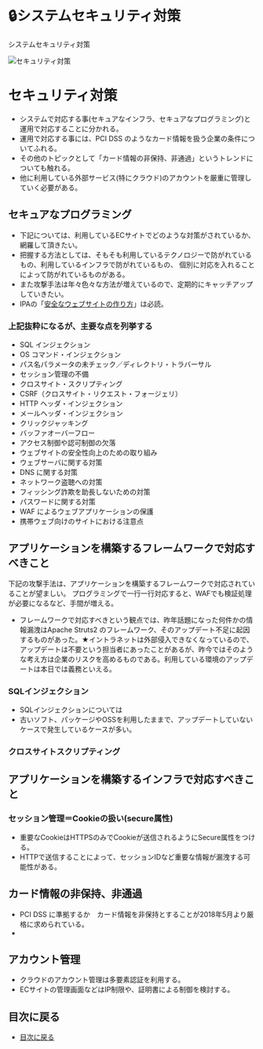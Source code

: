# :lock:システムセキュリティ対策
システムセキュリティ対策

![セキュリティ対策](media/systemsecurity.jpg)

# セキュリティ対策
- システムで対応する事(セキュアなインフラ、セキュアなプログラミング)と運用で対応することに分かれる。
- 運用で対応する事には、PCI DSS のようなカード情報を扱う企業の条件についてふれる。
- その他のトピックとして「カード情報の非保持、非通過」というトレンドについても触れる。
- 他に利用している外部サービス(特にクラウド)のアカウントを厳重に管理していく必要がある。


## セキュアなプログラミング
- 下記については、利用しているECサイトでどのような対策がされているか、網羅して頂きたい。
- 把握する方法としては、そもそも利用しているテクノロジーで防がれているもの、利用しているインフラで防がれているもの、
個別に対応を入れることによって防がれているものがある。
- また攻撃手法は年々色々な方法が増えているので、定期的にキャッチアップしていきたい。
- IPAの「[安全なウェブサイトの作り方](https://www.ipa.go.jp/security/vuln/websecurity.html)」は必読。


### 上記抜粋になるが、主要な点を列挙する
- SQL インジェクション
- OS コマンド・インジェクション
- パス名パラメータの未チェック／ディレクトリ・トラバーサル
- セッション管理の不備
- クロスサイト・スクリプティング
- CSRF（クロスサイト・リクエスト・フォージェリ）
- HTTP ヘッダ・インジェクション
- メールヘッダ・インジェクション
- クリックジャッキング
- バッファオーバーフロー
- アクセス制御や認可制御の欠落
- ウェブサイトの安全性向上のための取り組み
- ウェブサーバに関する対策
- DNS に関する対策
- ネットワーク盗聴への対策
- フィッシング詐欺を助長しないための対策
- パスワードに関する対策
- WAF によるウェブアプリケーションの保護
- 携帯ウェブ向けのサイトにおける注意点



## アプリケーションを構築するフレームワークで対応すべきこと
下記の攻撃手法は、アプリケーションを構築するフレームワークで対応されていることが望ましい。
プログラミングで一行一行対応すると、WAFでも検証処理が必要になるなど、手間が増える。

- フレームワークで対応すべきという観点では、昨年話題になった何件かの情報漏洩はApache Struts2 のフレームワーク、そのアップデート不足に起因するものがあった。★イントラネットは外部侵入できなくなっているので、アップデートは不要という担当者にあったことがあるが、昨今ではそのような考え方は企業のリスクを高めるものである。利用している環境のアップデートは本日では義務といえる。


### SQLインジェクション
- SQLインジェクションについては
- 古いソフト、パッケージやOSSを利用したままで、アップデートしていないケースで発生しているケースが多い。

### クロスサイトスクリプティング


## アプリケーションを構築するインフラで対応すべきこと
### セッション管理＝Cookieの扱い(secure属性)
- 重要なCookieはHTTPSのみでCookieが送信されるようにSecure属性をつける。
- HTTPで送信することによって、セッションIDなど重要な情報が漏洩する可能性がある。




## カード情報の非保持、非通過
- PCI DSS に準拠するか　カード情報を非保持とすることが2018年5月より厳格に求められている。
- 


## アカウント管理
- クラウドのアカウント管理は多要素認証を利用する。
- ECサイトの管理画面などはIP制限や、証明書による制御を検討する。


## 目次に戻る
- [目次に戻る](../Readme.md)

